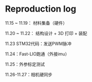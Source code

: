 # Reproduction log
11.15 ~ 11.19： 材料集备（硬件）

11.20 ~ 11.22： 结构设计 + 3D 打印 + 装配

11.23 STM32代码：发送PWM脉冲

11.24：Fast-LIO跑通（外接imu）

11.25：外参标定测试

11.26-11.27：相机硬同步

